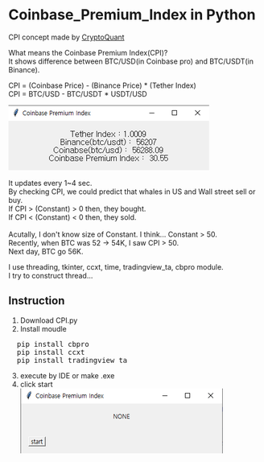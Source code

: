 # Coinbase_Premium_Index in Python

 CPI concept made by [CryptoQuant](https://cryptoquant.com/prochart/fdxeih58iv)

 What means the Coinbase Premium Index(CPI)?    
 It shows difference between BTC/USD(in Coinbase pro) and BTC/USDT(in Binance).     
 
 CPI = (Coinbase Price) - (Binance Price) * (Tether Index)     
 CPI = BTC/USD - BTC/USDT * USDT/USD     
 
 ![](images/after.png)
 
 It updates every 1~4 sec.    
 By checking CPI, we could predict that whales in US and Wall street sell or buy.    
 If CPI > (Constant) > 0 then, they bought.    
 If CPI < (Constant) < 0 then, they sold.   
 <br>
 Acutally, I don't know size of Constant. I think... Constant > 50.       
 Recently, when BTC was 52 -> 54K, I saw CPI > 50.      
 Next day, BTC go 56K.      
 
 
 I use threading, tkinter, ccxt, time, tradingview_ta, cbpro module.        
 I try to construct thread...      
 
 
 ## Instruction
 1. Download CPI.py
 2. Install moudle
<pre>
  pip install cbpro
  pip install ccxt
  pip install tradingview_ta
</pre>
 3. execute by IDE or make .exe     
 4. click start <br>
 ![](images/before.png)     
 
 <br>
 
